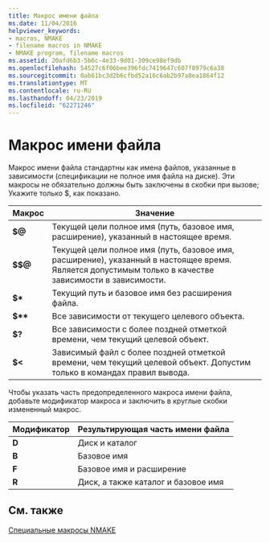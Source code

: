 ```yaml
---
title: Макрос имени файла
ms.date: 11/04/2016
helpviewer_keywords:
- macros, NMAKE
- filename macros in NMAKE
- NMAKE program, filename macros
ms.assetid: 20afd6b3-5b6c-4e33-9d01-309ce98ef9db
ms.openlocfilehash: 54527c6f06bee396fdc7419647c607f8979c6a38
ms.sourcegitcommit: 0ab61bc3d2b6cfbd52a16c6ab2b97a8ea1864f12
ms.translationtype: MT
ms.contentlocale: ru-RU
ms.lasthandoff: 04/23/2019
ms.locfileid: "62271246"
---
```

# <a name="filename-macros"></a>Макрос имени файла

Макрос имени файла стандартны как имена файлов, указанные в зависимости (спецификации не полное имя файла на диске). Эти макросы не обязательно должны быть заключены в скобки при вызове; Укажите только $, как показано.

|Макрос|Значение|
|-----------|-------------|
|**$\@**|Текущей цели полное имя (путь, базовое имя, расширение), указанный в настоящее время.|
|**$$\@**|Текущей цели полное имя (путь, базовое имя, расширение), указанный в настоящее время. Является допустимым только в качестве зависимости в зависимости.|
|**$&#42;**|Текущий путь и базовое имя без расширения файла.|
|**$&#42;&#42;**|Все зависимости от текущего целевого объекта.|
|**$?**|Все зависимости с более поздней отметкой времени, чем текущий целевой объект.|
|**$<**|Зависимый файл с более поздней отметкой времени, чем текущий целевой объект. Допустим только в командах правил вывода.|

Чтобы указать часть предопределенного макроса имени файла, добавьте модификатор макроса и заключить в круглые скобки измененный макрос.

|Модификатор|Результирующая часть имени файла|
|--------------|-----------------------------|
|**D**|Диск и каталог|
|**B**|Базовое имя|
|**F**|Базовое имя и расширение|
|**R**|Диск, а также каталог и базовое имя|

## <a name="see-also"></a>См. также

[Специальные макросы NMAKE](special-nmake-macros.md)
